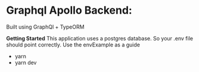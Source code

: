 # Graphql Apollo Backend:

Built using GraphQl + TypeORM

**Getting Started**
This application uses a postgres database. So your .env file should point correctly.
Use the envExample as a guide

- yarn
- yarn dev
